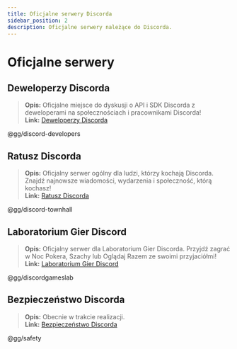 ```yaml
---
title: Oficjalne serwery Discorda
sidebar_position: 2
description: Oficjalne serwery należące do Discorda.
---
```


# Oficjalne serwery

## **Deweloperzy Discorda**
> __Opis:__ Oficjalne miejsce do dyskusji o API i SDK Discorda z deweloperami na społecznościach i pracownikami Discorda!   <br/>
__Link:__ [Deweloperzy Discorda](https://discord.gg/discord-developers)

@gg/discord-developers

## **Ratusz Discorda** 
> __Opis:__ Oficjalny serwer ogólny dla ludzi, którzy kochają Discorda. Znajdź najnowsze wiadomości, wydarzenia i społeczność, którą kochasz!   <br/>
__Link:__ [Ratusz Discorda](https://discord.gg/discord-townhall)

@gg/discord-townhall

## **Laboratorium Gier Discord** 
> __Opis:__ Oficjalny serwer dla Laboratorium Gier Discorda. Przyjdź zagrać w Noc Pokera, Szachy lub Oglądaj Razem ze swoimi przyjaciółmi!  <br/>
__Link:__ [Laboratorium Gier Discord](https://discord.gg/discordgameslab)

@gg/discordgameslab

## **Bezpieczeństwo Discorda**
> __Opis:__ Obecnie w trakcie realizacji.  <br/>
__Link:__ [Bezpieczeństwo Discorda](https://discord.gg/safety)

@gg/safety
